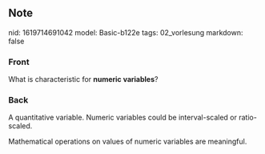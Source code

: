 ## Note
nid: 1619714691042
model: Basic-b122e
tags: 02_vorlesung
markdown: false

### Front
What is characteristic for <b>numeric variables</b>?

### Back
A quantitative variable. Numeric variables could be interval-scaled
or ratio-scaled.
<div>
  Mathematical operations on values of numeric variables are
  meaningful.
</div>
